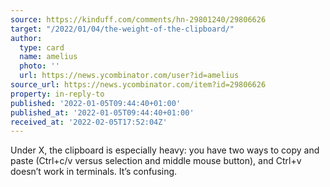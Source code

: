 ```yaml
---
source: https://kinduff.com/comments/hn-29801240/29806626
target: "/2022/01/04/the-weight-of-the-clipboard/"
author:
  type: card
  name: amelius
  photo: ''
  url: https://news.ycombinator.com/user?id=amelius
source_url: https://news.ycombinator.com/item?id=29806626
property: in-reply-to
published: '2022-01-05T09:44:40+01:00'
published_at: '2022-01-05T09:44:40+01:00'
received_at: '2022-02-05T17:52:04Z'
---
```


Under X, the clipboard is especially heavy: you have two ways to copy and paste (Ctrl+c/v versus selection and middle mouse button), and Ctrl+v doesn’t work in terminals. It’s confusing.